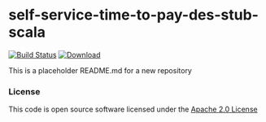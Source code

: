 # self-service-time-to-pay-des-stub-scala

[![Build Status](https://travis-ci.org/hmrc/self-service-time-to-pay-des-stub-scala.svg)](https://travis-ci.org/hmrc/self-service-time-to-pay-des-stub-scala) [ ![Download](https://api.bintray.com/packages/hmrc/releases/self-service-time-to-pay-des-stub-scala/images/download.svg) ](https://bintray.com/hmrc/releases/self-service-time-to-pay-des-stub-scala/_latestVersion)

This is a placeholder README.md for a new repository

### License

This code is open source software licensed under the [Apache 2.0 License]("http://www.apache.org/licenses/LICENSE-2.0.html")